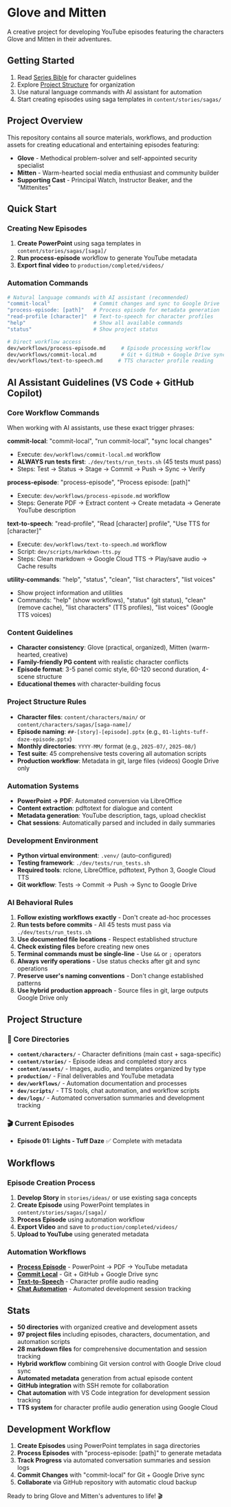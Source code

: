 # Glove and Mitten

A creative project for developing YouTube episodes featuring the characters Glove and Mitten in their adventures.

## Getting Started

1. Read [Series Bible](content/series-bible.md) for character guidelines
2. Explore [Project Structure](dev/docs/project-structure.md) for organization
3. Use natural language commands with AI assistant for automation
4. Start creating episodes using saga templates in `content/stories/sagas/`

## Project Overview

This repository contains all source materials, workflows, and production assets for creating educational and entertaining episodes featuring:
- **Glove** - Methodical problem-solver and self-appointed security specialist
- **Mitten** - Warm-hearted social media enthusiast and community builder  
- **Supporting Cast** - Principal Watch, Instructor Beaker, and the "Mittenites"

## Quick Start

### Creating New Episodes
1. **Create PowerPoint** using saga templates in `content/stories/sagas/[saga]/`
2. **Run process-episode** workflow to generate YouTube metadata
3. **Export final video** to `production/completed/videos/`

### Automation Commands
```bash
# Natural language commands with AI assistant (recommended)
"commit-local"              # Commit changes and sync to Google Drive  
"process-episode: [path]"   # Process episode for metadata generation
"read-profile [character]"  # Text-to-speech for character profiles
"help"                      # Show all available commands
"status"                    # Show project status

# Direct workflow access
dev/workflows/process-episode.md     # Episode processing workflow
dev/workflows/commit-local.md        # Git + GitHub + Google Drive sync
dev/workflows/text-to-speech.md     # TTS character profile reading
```

## AI Assistant Guidelines (VS Code + GitHub Copilot)

### Core Workflow Commands
When working with AI assistants, use these exact trigger phrases:

**commit-local**: "commit-local", "run commit-local", "sync local changes"
- Execute: `dev/workflows/commit-local.md` workflow
- **ALWAYS run tests first**: `./dev/tests/run_tests.sh` (45 tests must pass)
- Steps: Test → Status → Stage → Commit → Push → Sync → Verify

**process-episode**: "process-episode", "Process episode: [path]"  
- Execute: `dev/workflows/process-episode.md` workflow
- Steps: Generate PDF → Extract content → Create metadata → Generate YouTube description

**text-to-speech**: "read-profile", "Read [character] profile", "Use TTS for [character]"
- Execute: `dev/workflows/text-to-speech.md` workflow  
- Script: `dev/scripts/markdown-tts.py`
- Steps: Clean markdown → Google Cloud TTS → Play/save audio → Cache results

**utility-commands**: "help", "status", "clean", "list characters", "list voices"
- Show project information and utilities
- Commands: "help" (show workflows), "status" (git status), "clean" (remove cache), "list characters" (TTS profiles), "list voices" (Google TTS voices)

### Content Guidelines
- **Character consistency**: Glove (practical, organized), Mitten (warm-hearted, creative)
- **Family-friendly PG content** with realistic character conflicts
- **Episode format**: 3-5 panel comic style, 60-120 second duration, 4-scene structure
- **Educational themes** with character-building focus

### Project Structure Rules
- **Character files**: `content/characters/main/` or `content/characters/sagas/[saga-name]/`
- **Episode naming**: `##-[story]-[episode].pptx` (e.g., `01-lights-tuff-daze-episode.pptx`)
- **Monthly directories**: `YYYY-MM/` format (e.g., `2025-07/`, `2025-08/`)
- **Test suite**: 45 comprehensive tests covering all automation scripts
- **Production workflow**: Metadata in git, large files (videos) Google Drive only

### Automation Systems
- **PowerPoint → PDF**: Automated conversion via LibreOffice
- **Content extraction**: pdftotext for dialogue and content
- **Metadata generation**: YouTube description, tags, upload checklist
- **Chat sessions**: Automatically parsed and included in daily summaries

### Development Environment
- **Python virtual environment**: `.venv/` (auto-configured)
- **Testing framework**: `./dev/tests/run_tests.sh` 
- **Required tools**: rclone, LibreOffice, pdftotext, Python 3, Google Cloud TTS
- **Git workflow**: Tests → Commit → Push → Sync to Google Drive

### AI Behavioral Rules
1. **Follow existing workflows exactly** - Don't create ad-hoc processes
2. **Run tests before commits** - All 45 tests must pass via `./dev/tests/run_tests.sh`
3. **Use documented file locations** - Respect established structure
4. **Check existing files** before creating new ones
5. **Terminal commands must be single-line** - Use `&&` or `;` operators
6. **Always verify operations** - Use status checks after git and sync operations
7. **Preserve user's naming conventions** - Don't change established patterns
8. **Use hybrid production approach** - Source files in git, large outputs Google Drive only

## Project Structure

### 📁 Core Directories
- **`content/characters/`** - Character definitions (main cast + saga-specific)  
- **`content/stories/`** - Episode ideas and completed story arcs
- **`content/assets/`** - Images, audio, and templates organized by type
- **`production/`** - Final deliverables and YouTube metadata
- **`dev/workflows/`** - Automation documentation and processes
- **`dev/scripts/`** - TTS tools, chat automation, and workflow scripts
- **`dev/logs/`** - Automated conversation summaries and development tracking

### 🎬 Current Episodes
- **Episode 01: Lights - Tuff Daze** ✅ Complete with metadata

## Workflows

### Episode Creation Process
1. **Develop Story** in `stories/ideas/` or use existing saga concepts
2. **Create Episode** using PowerPoint templates in `content/stories/sagas/[saga]/`  
3. **Process Episode** using automation workflow
4. **Export Video** and save to `production/completed/videos/`
5. **Upload to YouTube** using generated metadata

### Automation Workflows
- **[Process Episode](dev/workflows/process-episode.md)** - PowerPoint → PDF → YouTube metadata
- **[Commit Local](dev/workflows/commit-local.md)** - Git + GitHub + Google Drive sync
- **[Text-to-Speech](dev/workflows/text-to-speech.md)** - Character profile audio reading
- **[Chat Automation](dev/logs/conversation-summaries/README.md)** - Automated development session tracking

## Stats

- **50 directories** with organized creative and development assets
- **97 project files** including episodes, characters, documentation, and automation scripts
- **28 markdown files** for comprehensive documentation and session tracking
- **Hybrid workflow** combining Git version control with Google Drive cloud sync
- **Automated metadata** generation from actual episode content
- **GitHub integration** with SSH remote for collaboration
- **Chat automation** with VS Code integration for development session tracking
- **TTS system** for character profile audio generation using Google Cloud

## Development Workflow

1. **Create Episodes** using PowerPoint templates in saga directories
2. **Process Episodes** with "process-episode: [path]" to generate metadata
3. **Track Progress** via automated conversation summaries and session logs
4. **Commit Changes** with "commit-local" for Git + Google Drive sync
5. **Collaborate** via GitHub repository with automatic cloud backup

Ready to bring Glove and Mitten's adventures to life! 🎬

